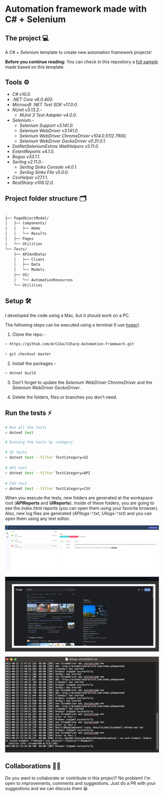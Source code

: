 # Automation framework made with C# + Selenium

## The project 💻

A *C# + Selenium* template to create new automation framework projects!

**Before you continue reading:** You can check in this repository a [full sample](https://github.com/ArCiGo/CSharp-Automation-Framework/tree/SampleProject_1) made based on this template.

## Tools ⚙️

* *C# v10.0.*
* *.NET Core v6.0.400.*
* *Microsoft .NET Test SDK v17.0.0.*
* *NUnit v3.13.2.-*
    * *NUnit 3 Test Adapter v4.0.0.*
* *Selenium.-*
    * *Selenium Support v3.141.0.*
    * *Selenium WebDriver v3.141.0.*
    * *Selenium WebDriver ChromeDriver v104.0.5112.7900.*
    * *Selenium WebDriver GeckoDriver v0.31.0.1.*
* *DotNetSeleniumExtras WaitHelpers v3.11.0.*
* *ExtentReports v4.1.0.*
* *Bogus v33.1.1.*
* *Serilog v2.11.0.-*
    * *Serilog Sinks Console v4.0.1.*
    * *Serilog Sinks File v5.0.0.*
* *CsvHelper v27.1.1.*
* *RestSharp v106.12.0.*

## Project folder structure 🗂️

```bash
.
├── PageObjectModel/
│   ├── Components/
│   │   ├── Home
│   │   └── Results
│   ├── Pages
│   └── Utilities
└── Tests/
    ├── APIAndData/
    │   ├── Client
    │   ├── Data
    │   └── Models
    ├── UI/
    │   └── AutomationResources
    └── Utilities
```

## Setup 🛠️

I developed the code using a Mac, but it should work on a PC.

The following steps can be executed using a terminal (I use [hyper](https://hyper.is/)).

1. Clone the repo.-

```bash
> https://github.com/ArCiGo/CSharp-Automation-Framework.git

> git checkout master
```

2. Install the packages.-

```bash
> dotnet build
```

3. Don't forget to update the *Selenium WebDriver ChromeDriver* and the *Selenium WebDriver GeckoDriver*.

4. Delete the folders, files or branches you don't need.

## Run the tests ⚡️

```bash
# Run all the tests
> dotnet test
```

```bash
# Running the tests by category

# UI tests
> dotnet test --filter TestCategory=UI

# API test
> dotnet test --filter TestCategory=API

# CSV test
> dotnet test --filter TestCategory=CSV
```

When you execute the tests, new folders are generated at the workspace root (**APIReports** and **UIReports**). Inside of these folders, you are going to see the *index.html* reports (you can open them using your favorite browser). Also, new log files are generated (*APIlogs-^.txt*, *UIlogs-^.txt*) and you can open them using any text editor.

![UI Report Sample 1](./Image01.png)

![UI Report Sample 2](./Image02.png)

![Log Report Sample](./Image03.png)

## Collaborations 👨‍🏭

Do you want to collaborate or contribute in this project? No problem! I'm open to improvements, comments and suggestions. Just do a PR with your suggestions and we can discuss them 😀
